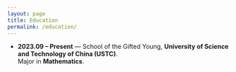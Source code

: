 ```yaml
---
layout: page
title: Education
permalink: /education/
---
```


- **2023.09 – Present** — School of the Gifted Young, **University of Science and Technology of China (USTC)**.  
  Major in **Mathematics**.
